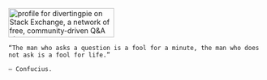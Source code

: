 <a href="https://quant.stackexchange.com/users/69784/divertingpie?tab=profile"><img src="https://stackexchange.com/users/flair/14612253.png?cache_buster=2" width="208" height="58" alt="profile for divertingpie on Stack Exchange, a network of free, community-driven Q&amp;A sites" title="profile for divertingpie on Stack Exchange, a network of free, community-driven Q&amp;A sites"></a>

```text
“The man who asks a question is a fool for a minute, the man who does not ask is a fool for life.”

– Confucius.
```
